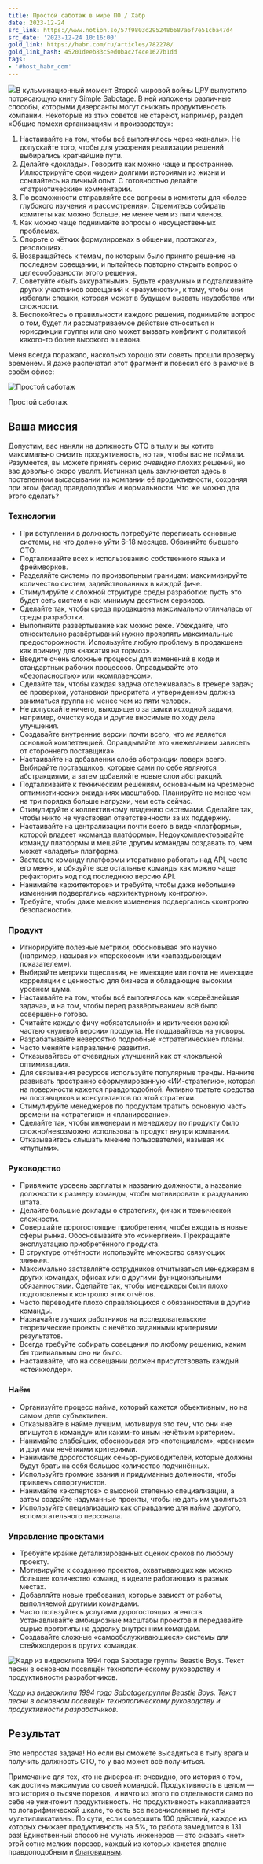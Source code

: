 ```yaml
---
title: Простой саботаж в мире ПО / Хабр
date: 2023-12-24
src_link: https://www.notion.so/57f9803d295248b687a6f7e51cba47d4
src_date: '2023-12-24 10:16:00'
gold_link: https://habr.com/ru/articles/782278/
gold_link_hash: 45201deeb83c5ed0bac2f4ce1627b1dd
tags:
- '#host_habr_com'
---
```


![](https://habrastorage.org/getpro/habr/upload_files/ed4/422/e3b/ed4422e3bb159b0f9869f102ee32f7c1.png)В кульминационный момент Второй мировой войны ЦРУ выпустило потрясающую книгу [Simple Sabotage](https://www.cia.gov/static/5c875f3ec660e092cf893f60b4a288df/SimpleSabotage.pdf). В ней изложены различные способы, которыми диверсанты могут снижать продуктивность компании. Некоторые из этих советов не стареют, например, раздел «Общие помехи организациям и производству»:

1. Настаивайте на том, чтобы всё выполнялось через «каналы». Не допускайте того, чтобы для ускорения реализации решений выбирались кратчайшие пути.
2. Делайте «доклады». Говорите как можно чаще и пространнее. Иллюстрируйте свои «идеи» долгими историями из жизни и ссылайтесь на личный опыт. С готовностью делайте «патриотические» комментарии.
3. По возможности отправляйте все вопросы в комитеты для «более глубокого изучения и рассмотрения». Стремитесь собирать комитеты как можно больше, не менее чем из пяти членов.
4. Как можно чаще поднимайте вопросы о несущественных проблемах.
5. Спорьте о чётких формулировках в общении, протоколах, резолюциях.
6. Возвращайтесь к темам, по которым было принято решение на последнем совещании, и пытайтесь повторно открыть вопрос о целесообразности этого решения.
7. Советуйте «быть аккуратными». Будьте «разумны» и подталкивайте других участников совещаний к «разумности», к тому, чтобы они избегали спешки, которая может в будущем вызвать неудобства или сложности.
8. Беспокойтесь о правильности каждого решения, поднимайте вопрос о том, будет ли рассматриваемое действие относиться к юрисдикции группы или оно может вызвать конфликт с политикой какого-то более высокого эшелона.

Меня всегда поражало, насколько хорошо эти советы прошли проверку временем. Я даже распечатал этот фрагмент и повесил его в рамочке в своём офисе:

![](https://habrastorage.org/getpro/habr/upload_files/7c8/699/b4e/7c8699b4edd7b4778dd0fde525a700e0.jpeg "Простой саботаж")

Простой саботаж

Ваша миссия
-----------

Допустим, вас наняли на должность CTO в тылу и вы хотите максимально снизить продуктивность, но так, чтобы вас не поймали. Разумеется, вы можете принять серию *очевидно* плохих решений, но вас довольно скоро уволят. Истинная цель заключается здесь в постепенном высасывании из компании её продуктивности, сохраняя при этом фасад правдоподобия и нормальности. Что же можно для этого сделать?

### Технологии

* При вступлении в должность потребуйте переписать основные системы, на что должно уйти 6-18 месяцев. Обвиняйте бывшего CTO.
* Подталкивайте всех к использованию собственного языка и фреймворков.
* Разделяйте системы по произвольным границам: максимизируйте количество систем, задействованных в каждой фиче.
* Стимулируйте к сложной структуре среды разработки: пусть это будет сеть систем с как минимум десятком сервисов.
* Сделайте так, чтобы среда продакшена максимально отличалась от среды разработки.
* Выполняйте развёртывание как можно реже. Убеждайте, что относительно развёртываний нужно проявлять максимальные предосторожности. Используйте любую проблему в продакшене как причину для «нажатия на тормоз».
* Введите очень сложные процессы для изменений в коде и стандартных рабочих процессов. Оправдывайте это «безопасностью» или «комплаенсом».
* Сделайте так, чтобы каждая задача отслеживалась в трекере задач; её проверкой, установкой приоритета и утверждением должна заниматься группа не менее чем из пяти человек.
* Не допускайте ничего, выходящего за рамки исходной задачи, например, очистку кода и другие вносимые по ходу дела улучшения.
* Создавайте внутренние версии почти всего, что *не* является основной компетенцией. Оправдывайте это «нежеланием зависеть от стороннего поставщика».
* Настаивайте на добавлении слоёв абстракции поверх всего. Выбирайте поставщиков, которые сами по себе являются абстракциями, а затем добавляйте новые слои абстракций.
* Подталкивайте к техническим решениям, основанным на чрезмерно оптимистических ожиданиях масштабов. Планируйте не менее чем на три порядка больше нагрузки, чем есть сейчас.
* Стимулируйте к коллективному владению системами. Сделайте так, чтобы никто не чувствовал ответственности за их поддержку.
* Настаивайте на централизации почти всего в виде «платформы», которой владеет «команда платформы». Недоукомплектовывайте команду платформы и мешайте другим командам создавать то, чем может «владеть» платформа.
* Заставьте команду платформы итеративно работать над API, часто его меняя, и обязуйте все остальные команды как можно чаще рефакторить код под последнюю версию API.
* Нанимайте «архитекторов» и требуйте, чтобы даже небольшие изменения подвергались «архитектурному контролю».
* Требуйте, чтобы даже мелкие изменения подвергались «контролю безопасности».

### Продукт

* Игнорируйте полезные метрики, обосновывая это научно (например, называя их «перекосом» или «запаздывающим показателем»).
* Выбирайте метрики тщеславия, не имеющие или почти не имеющие корреляции с ценностью для бизнеса и обладающие высоким уровнем шума.
* Настаивайте на том, чтобы всё выполнялось как «серьёзнейшая задача», и на том, чтобы перед развёртыванием всё было совершенно готово.
* Считайте каждую фичу «обязательной» и критически важной частью «нулевой версии» продукта. Не поддавайтесь на уговоры.
* Разрабатывайте невероятно подробные «стратегические» планы.
* Часто меняйте направление развития.
* Отказывайтесь от очевидных улучшений как от «локальной оптимизации».
* Для связывания ресурсов используйте популярные тренды. Начните развивать пространно сформулированную «ИИ-стратегию», которая на поверхности кажется правдоподобной. Активно тратьте средства на поставщиков и консультантов по этой стратегии.
* Стимулируйте менеджеров по продуктам тратить основную часть времени на «стратегию» и «планирование».
* Сделайте так, чтобы инженерам и менеджеру по продукту было сложно/невозможно использовать продукт внутри компании.
* Отказывайтесь слышать мнение пользователей, называя их «глупыми».

### Руководство

* Привяжите уровень зарплаты к названию должности, а название должности к размеру команды, чтобы мотивировать к раздуванию штата.
* Делайте большие доклады о стратегиях, фичах и технической сложности.
* Совершайте дорогостоящие приобретения, чтобы входить в новые сферы рынка. Обосновывайте это «синергией». Прекращайте эксплуатацию приобретённого продукта.
* В структуре отчётности используйте множество связующих звеньев.
* Максимально заставляйте сотрудников отчитываться менеджерам в других командах, офисах или с другими функциональными обязанностями. Сделайте так, чтобы менеджеры были плохо подготовлены к контролю этих отчётов.
* Часто переводите плохо справляющихся с обязанностями в другие команды.
* Назначайте лучших работников на исследовательские теоретические проекты с нечётко заданными критериями результатов.
* Всегда требуйте собирать совещания по любому решению, каким бы тривиальным оно ни было.
* Настаивайте, что на совещании должен присутствовать каждый «стейкхолдер».

### Наём

* Организуйте процесс найма, который кажется объективным, но на самом деле субъективен.
* Отказывайте в найме лучшим, мотивируя это тем, что они «не впишутся в команду» или каким-то иным нечётким критерием.
* Нанимайте слабейших, обосновывая это «потенциалом», «рвением» и другими нечёткими критериями.
* Нанимайте дорогостоящих сеньор-руководителей, которые должны будут брать на себя большое количество подчинённых.
* Используйте громкие звания и придуманные должности, чтобы привлечь оппортунистов.
* Нанимайте «экспертов» с высокой степенью специализации, а затем создайте надуманные проекты, чтобы не дать им уволиться.
* Используйте специализацию как оправдание для найма другого, вспомогательного персонала.

### Управление проектами

* Требуйте крайне детализированных оценок сроков по любому проекту.
* Мотивируйте к созданию проектов, охватывающих как можно большее количество команд, в идеале работающих в разных местах.
* Добавляйте новые требования, которые зависят от работы, выполняемой другими командами.
* Часто пользуйтесь услугами дорогостоящих агентств. Устанавливайте амбициозные масштабы проектов и передавайте сырые прототипы на доделку внутренним командам.
* Создавайте сложные «самообслуживающиеся» системы для стейкхолдеров в других командах.

![](https://habrastorage.org/getpro/habr/upload_files/3a4/343/bae/3a4343baecf16839695e2816042fbdc4.jpeg "Кадр из видеоклипа 1994 года Sabotage группы Beastie Boys. Текст песни в основном посвящён технологическому руководству и продуктивности разработчиков.")

*Кадр из видеоклипа 1994 года* [*Sabotage*](https://www.youtube.com/watch?v=z5rRZdiu1UE)*группы Beastie Boys. Текст песни в основном посвящён технологическому руководству и продуктивности разработчиков.*

Результат
---------

Это непростая задача! Но если вы сможете высадиться в тылу врага и получить должность CTO, то у вас может всё получиться.

Примечание для тех, кто не диверсант: очевидно, это история о том, как достичь максимума со своей командой. Продуктивность в целом — это история о тысяче порезов, и ничто из этого по отдельности само по себе не уничтожит продуктивность. Но продуктивность накапливается по логарифмической шкале, то есть все перечисленные пункты мультипликативны. По сути, если совершить 100 действий, каждое из которых снижает продуктивность на 5%, то работа замедлится в 131 раз! Единственный способ не мучать инженеров — это сказать «нет» этой сотне мелких порезов, каждый из которых кажется вполне правдоподобным и [благовидным](https://www.youtube.com/watch?v=6XsOO8j8NK0&ab_channel=Mahalo).